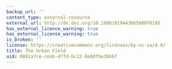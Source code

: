 ```yaml
---
backup_url: ''
content_type: external-resource
external_url: http://dx.doi.org/10.1080/01944366508978185
has_external_licence_warning: true
has_external_license_warning: true
is_broken: ''
license: https://creativecommons.org/licenses/by-nc-sa/4.0/
title: The Urban Field
uid: 0881a7ce-ceab-47fd-bc22-8e8dfbe3bb67
---
```

